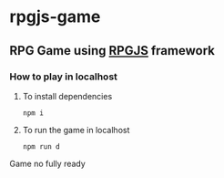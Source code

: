 # rpgjs-game

## RPG Game using [RPGJS](https://rpgjs.dev/) framework

### How to play in localhost
1. To install dependencies
   ```
   npm i
   ```
2. To run the game in localhost
   ```
   npm run d
   ```

Game no fully ready
